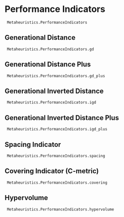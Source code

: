 # Performance Indicators



```@docs
 Metaheuristics.PerformanceIndicators
```

## Generational Distance


```@docs
 Metaheuristics.PerformanceIndicators.gd
```


## Generational Distance Plus

```@docs
 Metaheuristics.PerformanceIndicators.gd_plus
```


## Generational Inverted Distance

```@docs
 Metaheuristics.PerformanceIndicators.igd
```


## Generational Inverted Distance Plus

```@docs
 Metaheuristics.PerformanceIndicators.igd_plus
```

## Spacing Indicator

```@docs
 Metaheuristics.PerformanceIndicators.spacing
```

## Covering Indicator (C-metric)

```@docs
 Metaheuristics.PerformanceIndicators.covering
```


## Hypervolume

```@docs
 Metaheuristics.PerformanceIndicators.hypervolume
```


